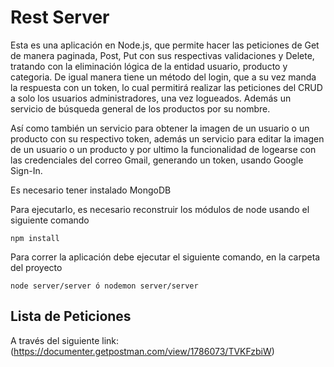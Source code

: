# Rest Server 

Esta es una aplicación en Node.js, que permite hacer las peticiones de Get de manera paginada, Post, Put con sus respectivas validaciones y Delete, tratando con la eliminación lógica de la entidad usuario, producto y categoria. De igual manera tiene un método del login, que a su vez manda la respuesta con un token, lo cual permitirá realizar las peticiones del CRUD a solo los usuarios administradores, una vez logueados. Además un servicio de búsqueda general de los productos por su nombre.

Así como también un servicio para obtener la imagen de un usuario o un producto con su respectivo token, además un servicio para editar la imagen de un usuario o un producto y por ultimo la funcionalidad de logearse con las credenciales del correo Gmail, generando un token, usando Google Sign-In.

Es necesario tener instalado MongoDB


Para ejecutarlo, es necesario reconstruir los módulos de node usando el siguiente comando

```
npm install

```

Para correr la aplicación debe ejecutar el siguiente comando, en la carpeta del proyecto

```
node server/server ó nodemon server/server

```

## Lista de Peticiones

A través del siguiente link: (https://documenter.getpostman.com/view/1786073/TVKFzbiW)




